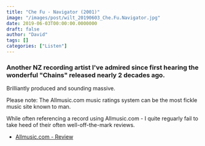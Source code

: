 ```yaml
---
title: "Che Fu - Navigator (2001)"
image: "/images/post/wilt_20190603_Che.Fu.Navigator.jpg"
date: 2019-06-03T00:00:00.0000000
draft: false
author: "David"
tags: []
categories: ["Listen"]
---
```

### Another NZ recording artist I've admired since first hearing the wonderful "Chains" released nearly 2 decades ago.

 Brilliantly produced and sounding massive.

 Please note: The Allmusic.com music ratings system can be the most fickle music site known to man. 

 While often referencing a record using Allmusic.com - I quite reguarly fail to take heed of their often well-off-the-mark reviews.

-  [Allmusic.com - Review](https://www.allmusic.com/album/navigator-mw0000468195)